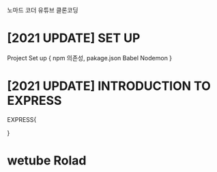 노마드 코더 유튜브 클론코딩
# [2021 UPDATE] SET UP
Project Set up
{
	npm 의존성, pakage.json
	Babel
	Nodemon
}

# [2021 UPDATE] INTRODUCTION TO EXPRESS
EXPRESS{
    
}

# wetube Rolad